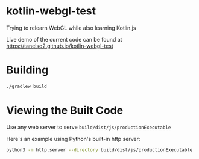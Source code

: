 # kotlin-webgl-test
Trying to relearn WebGL while also learning Kotlin.js

Live demo of the current code can be found at https://tanelso2.github.io/kotlin-webgl-test

# Building

```bash
./gradlew build
```

# Viewing the Built Code

Use any web server to serve `build/dist/js/productionExecutable`

Here's an example using Python's built-in http server:
```bash
python3 -m http.server --directory build/dist/js/productionExecutable
```
